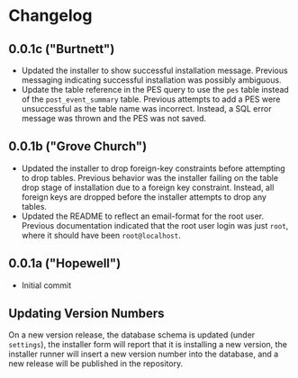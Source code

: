 # Changelog

## 0.0.1c ("Burtnett")

- Updated the installer to show successful installation message. Previous messaging indicating successful installation was possibly ambiguous.
- Update the table reference in the PES query to use the `pes` table instead of the `post_event_summary` table. Previous attempts to add a PES were unsuccessful as the table name was incorrect. Instead, a SQL error message was thrown and the PES was not saved.

## 0.0.1b ("Grove Church")

- Updated the installer to drop foreign-key constraints before attempting to drop tables. Previous behavior was the installer failing on the table drop stage of installation due to a foreign key constraint. Instead, all foreign keys are dropped before the installer attempts to drop any tables.
- Updated the README to reflect an email-format for the root user. Previous documentation indicated that the root user login was just `root`, where it should have been `root@localhost`.

## 0.0.1a ("Hopewell")

- Initial commit

## Updating Version Numbers

On a new version release, the database schema is updated (under `settings`), the installer form will report that it is installing a new version, the installer runner will insert a new version number into the database, and a new release will be published in the repository. 
